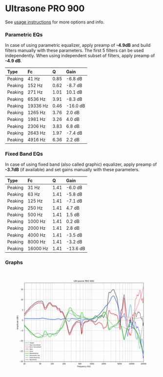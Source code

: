 # Ultrasone PRO 900
See [usage instructions](https://github.com/jaakkopasanen/AutoEq#usage) for more options and info.

### Parametric EQs
In case of using parametric equalizer, apply preamp of **-4.9dB** and build filters manually
with these parameters. The first 5 filters can be used independently.
When using independent subset of filters, apply preamp of **-4.9 dB**.

| Type    | Fc       |    Q | Gain     |
|:--------|:---------|:-----|:---------|
| Peaking | 41 Hz    | 0.85 | -6.8 dB  |
| Peaking | 152 Hz   | 0.62 | -8.7 dB  |
| Peaking | 271 Hz   | 1.01 | 10.1 dB  |
| Peaking | 6536 Hz  | 3.91 | -8.3 dB  |
| Peaking | 19336 Hz | 0.46 | -16.0 dB |
| Peaking | 1265 Hz  | 3.76 | 2.0 dB   |
| Peaking | 1981 Hz  | 3.26 | 4.0 dB   |
| Peaking | 2306 Hz  | 3.83 | 6.8 dB   |
| Peaking | 2643 Hz  | 1.97 | -7.4 dB  |
| Peaking | 4916 Hz  | 6.36 | 2.2 dB   |

### Fixed Band EQs
In case of using fixed band (also called graphic) equalizer, apply preamp of **-3.7dB**
(if available) and set gains manually with these parameters.

| Type    | Fc       |    Q | Gain     |
|:--------|:---------|:-----|:---------|
| Peaking | 31 Hz    | 1.41 | -6.0 dB  |
| Peaking | 63 Hz    | 1.41 | -5.8 dB  |
| Peaking | 125 Hz   | 1.41 | -7.1 dB  |
| Peaking | 250 Hz   | 1.41 | 4.7 dB   |
| Peaking | 500 Hz   | 1.41 | 1.5 dB   |
| Peaking | 1000 Hz  | 1.41 | 0.2 dB   |
| Peaking | 2000 Hz  | 1.41 | 2.8 dB   |
| Peaking | 4000 Hz  | 1.41 | -3.5 dB  |
| Peaking | 8000 Hz  | 1.41 | -3.2 dB  |
| Peaking | 16000 Hz | 1.41 | -13.6 dB |

### Graphs
![](./Ultrasone%20PRO%20900.png)